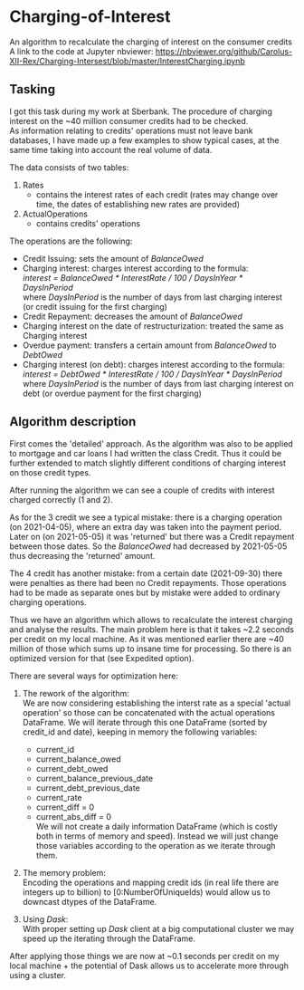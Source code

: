 # Charging-of-Interest
An algorithm to recalculate the charging of interest on the consumer credits  
A link to the code at Jupyter nbviewer: https://nbviewer.org/github/Carolus-XII-Rex/Charging-Intersest/blob/master/InterestCharging.ipynb
  
  
## Tasking

I got this task during my work at Sberbank. The procedure of charging interest on the ~40 million consumer credits had to be checked.  
As information relating to credits' operations must not leave bank databases, I have made up a few examples to show typical cases, at the same time taking into account the real volume of data.  

The data consists of two tables:  
1. Rates 
   - contains the interest rates of each credit (rates may change over time, the dates of establishing new rates are provided)
2. ActualOperations
   - contains credits' operations

The operations are the following:
- Credit Issuing: sets the amount of *BalanceOwed*
- Charging interest: charges interest according to the formula:  
  *interest = BalanceOwed * InterestRate / 100 / DaysInYear * DaysInPeriod*  
   where *DaysInPeriod* is the number of days from last charging interest (or credit issuing for the first charging)
- Credit Repayment: decreases the amount of *BalanceOwed*
- Charging interest on the date of restructurization: treated the same as Charging interest
- Overdue payment: transfers a certain amount from *BalanceOwed* to *DebtOwed*
- Charging interest (on debt): charges interest according to the formula:  
  *interest = DebtOwed * InterestRate / 100 / DaysInYear * DaysInPeriod*  
   where *DaysInPeriod* is the number of days from last charging interest on debt (or overdue payment for the first charging)
   

## Algorithm description

First comes the 'detailed' approach. As the algorithm was also to be applied to mortgage and car loans I had written the class Credit. 
Thus it could be further extended to match slightly different conditions of charging interest on those credit types.  

After running the algorithm we can see a couple of credits with interest charged correctly (1 and 2).  

As for the 3 credit we see a typical mistake: 
there is a charging operation (on 2021-04-05), where an extra day was taken into the payment period. Later on (on 2021-05-05) it was 'returned' but there was a Credit repayment between those dates.
So the *BalanceOwed* had decreased by 2021-05-05 thus decreasing the 'returned' amount.  

The 4 credit has another mistake: from a certain date (2021-09-30) there were penalties as there had been no Credit repayments.
Those operations had to be made as separate ones but by mistake were added to ordinary charging operations.  

Thus we have an algorithm which allows to recalculate the interest charging and analyse the results. The main problem here is that it takes ~2.2 seconds per credit on my local machine.
As it was mentioned earlier there are ~40 million of those which sums up to insane time for processing. So there is an optimized version for that (see Expedited option).  

There are several ways for optimization here:
1. The rework of the algorithm:  
    We are now considering establishing the interst rate as a special 'actual operation' so those can be concatenated with the actual operations DataFrame. 
    We will iterate through this one DataFrame (sorted by credit_id and date), keeping in memory the following variables:
    - current_id
    - current_balance_owed
    - current_debt_owed
    - current_balance_previous_date
    - current_debt_previous_date
    - current_rate
    - current_diff = 0
    - current_abs_diff = 0  
    We will not create a daily information DataFrame (which is costly both in terms of memory and speed). Instead we will just change those variables according to the operation as we iterate through them.
   
 2. The memory problem:  
    Encoding the operations and mapping credit ids (in real life there are integers up to billion) to \[0:NumberOfUniqueIds\) would allow us to downcast dtypes of the DataFrame.
 
 3. Using *Dask*:  
    With proper setting up *Dask* client at a big computational cluster we may speed up the iterating through the DataFrame.
    
After applying those things we are now at ~0.1 seconds per credit on my local machine + the potential of Dask allows us to accelerate more through using a cluster.



